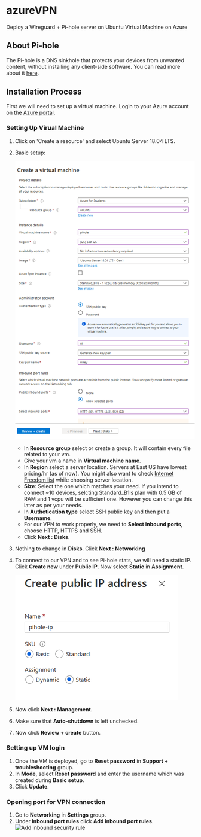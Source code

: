 # azureVPN
Deploy a Wireguard + Pi-hole server on Ubuntu Virtual Machine on Azure

## About Pi-hole
The Pi-hole is a DNS sinkhole that protects your devices from unwanted content, without installing any client-side software. You can read more about it [here](https://docs.pi-hole.net/).

## Installation Process
First we will need to set up a virtual machine.
Login to your Azure account on the [Azure portal](https://portal.azure.com).

### Setting Up Virual Machine
1. Click on 'Create a resource' and select Ubuntu Server 18.04 LTS.
2. Basic setup:

    ![Basic setup](/images/basics.png)
    * In **Resource group** select or create a group. It will contain every file related to your vm.
    * Give your vm a name in **Virtual machine name**.
    * In **Region** select a server location. Servers at East US have lowest pricing/hr (as of now). You might also want to check [Internet Freedom list](https://www.statista.com/statistics/272533/degree-of-internet-freedom-in-selected-countries/) while choosing server location.
    * **Size**: Select the one which matches your need. If you intend to connect ~10 devices, selcting Standard_B1ls plan with 0.5 GB of RAM and 1 vcpu will be sufficient one. However you can change this later as per your needs.
    * In **Authetication type** select SSH public key and then put a **Username**.
    * For our VPN to work properly, we need to **Select inbound ports**, choose HTTP, HTTPS and SSH.
    * Click **Next : Disks**.
3. Nothing to change in **Disks**. Click **Next : Networking**
4. To connect to our VPN and to see Pi-hole stats, we will need a static IP. Click **Create new** under **Public IP**. Now select **Static** in **Assignment**.

    ![Create public IP address](/images/networking.png)
5. Now click **Next : Management**.
6. Make sure that **Auto-shutdown** is left unchecked.
7. Now click **Review + create** button.

### Setting up VM login
1. Once the VM is deployed, go to **Reset password** in **Support + troubleshooting** group.
2. In **Mode**, select **Reset password** and enter the username which was created during **Basic setup**.
3. Click **Update**.

### Opening port for VPN connection
1. Go to **Networking** in **Settings** group. 
2. Under **Inbound port rules** click **Add inbound port rules**.
    ![Add inbound security rule](/images/port_rules.jpg)
